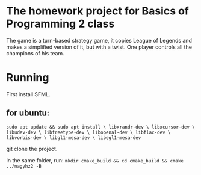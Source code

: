 # The homework project for Basics of Programming 2 class

The game is a turn-based strategy game, it copies League of Legends and makes a simplified version of it, but with a twist.
One player controls all the champions of his team.

# Running
First install SFML.
## for ubuntu:
`sudo apt update &&
sudo apt install \
    libxrandr-dev \
    libxcursor-dev \
    libudev-dev \
    libfreetype-dev \
    libopenal-dev \
    libflac-dev \
    libvorbis-dev \
    libgl1-mesa-dev \
    libegl1-mesa-dev`

git clone the project.

In the same folder, run:
`mkdir cmake_build && cd cmake_build && cmake ../nagyhz2 -B`
